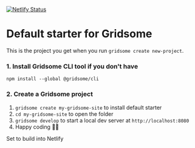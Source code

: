 [![Netlify Status](https://api.netlify.com/api/v1/badges/d804e2c9-0d69-43e6-8750-5fc73664b9b9/deploy-status)](https://app.netlify.com/sites/form64/deploys)

# Default starter for Gridsome

This is the project you get when you run `gridsome create new-project`.

### 1. Install Gridsome CLI tool if you don't have

`npm install --global @gridsome/cli`

### 2. Create a Gridsome project

1. `gridsome create my-gridsome-site` to install default starter
2. `cd my-gridsome-site` to open the folder
3. `gridsome develop` to start a local dev server at `http://localhost:8080`
4. Happy coding 🎉🙌

Set to build into Netlify